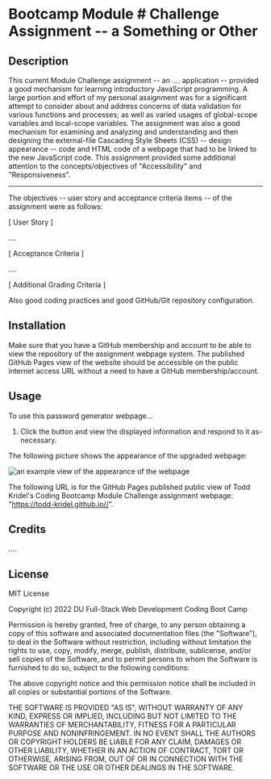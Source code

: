 # Bootcamp Module # Challenge Assignment -- a Something or Other

## Description

This current Module Challenge assignment -- an .... application -- provided a good mechanism for learning introductory JavaScript programming. A large portion and effort of my personal assignment was for a significant attempt to consider about and address concerns of data validation for various functions and processes; as well as varied usages of global-scope variables and local-scope variables. The assignment was also a good mechanism for examining and analyzing and understanding and then designing the external-file Cascading Style Sheets (CSS) -- design appearance -- code and HTML code of a webpage that had to be linked to the new JavaScript code. This assignment provided some additional attention to the concepts/objectives of "Accessibility" and "Responsiveness".

----

The objectives -- user story and acceptance criteria items -- of the assignment were as follows:

[ User Story ]

....

[ Acceptance Criteria ]

....

[ Additional Grading Criteria ]

Also good coding practices and good GitHub/Git repository configuration.

## Installation

Make sure that you have a GitHub membership and account to be able to view the repository of the assignment webpage system. The published GitHub Pages view of the website should be accessible on the public internet access URL without a need to have a GitHub membership/account.

## Usage

To use this password generator webpage...

1. Click the button and view the displayed information and respond to it as-necessary.

The following picture shows the appearance of the upgraded webpage:

![an example view of the appearance of the webpage](assets/images/Mockup.jpg)

The following URL is for the GitHub Pages published public view of Todd Kridel's Coding Bootcamp Module Challenge assignment webpage: "https://todd-kridel.github.io//".

## Credits

....

## License

MIT License

Copyright (c) 2022 DU Full-Stack Web Development Coding Boot Camp

Permission is hereby granted, free of charge, to any person obtaining a copy
of this software and associated documentation files (the "Software"), to deal
in the Software without restriction, including without limitation the rights
to use, copy, modify, merge, publish, distribute, sublicense, and/or sell
copies of the Software, and to permit persons to whom the Software is
furnished to do so, subject to the following conditions:

The above copyright notice and this permission notice shall be included in all
copies or substantial portions of the Software.

THE SOFTWARE IS PROVIDED "AS IS", WITHOUT WARRANTY OF ANY KIND, EXPRESS OR
IMPLIED, INCLUDING BUT NOT LIMITED TO THE WARRANTIES OF MERCHANTABILITY,
FITNESS FOR A PARTICULAR PURPOSE AND NONINFRINGEMENT. IN NO EVENT SHALL THE
AUTHORS OR COPYRIGHT HOLDERS BE LIABLE FOR ANY CLAIM, DAMAGES OR OTHER
LIABILITY, WHETHER IN AN ACTION OF CONTRACT, TORT OR OTHERWISE, ARISING FROM,
OUT OF OR IN CONNECTION WITH THE SOFTWARE OR THE USE OR OTHER DEALINGS IN THE
SOFTWARE.

